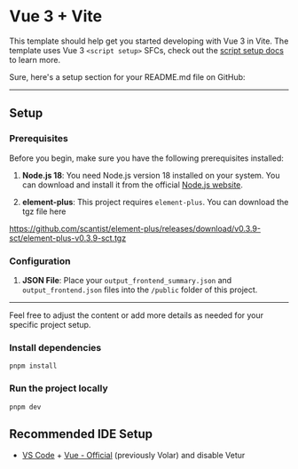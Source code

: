 # Vue 3 + Vite

This template should help get you started developing with Vue 3 in Vite. The template uses Vue 3 `<script setup>` SFCs, check out the [script setup docs](https://v3.vuejs.org/api/sfc-script-setup.html#sfc-script-setup) to learn more.

Sure, here's a setup section for your README.md file on GitHub:

---

## Setup

### Prerequisites

Before you begin, make sure you have the following prerequisites installed:

1. **Node.js 18**: You need Node.js version 18 installed on your system. You can download and install it from the official [Node.js website](https://nodejs.org/).

2. **element-plus**: This project requires `element-plus`. You can download the tgz file here

https://github.com/scantist/element-plus/releases/download/v0.3.9-sct/element-plus-v0.3.9-sct.tgz

### Configuration

1. **JSON File**: Place your `output_frontend_summary.json` and `output_frontend.json` files into the `/public` folder of this project.

---

Feel free to adjust the content or add more details as needed for your specific project setup.

### Install dependencies

```pnpm install```

### Run the project locally

```pnpm dev```

## Recommended IDE Setup

- [VS Code](https://code.visualstudio.com/) + [Vue - Official](https://marketplace.visualstudio.com/items?itemName=Vue.volar) (previously Volar) and disable Vetur
